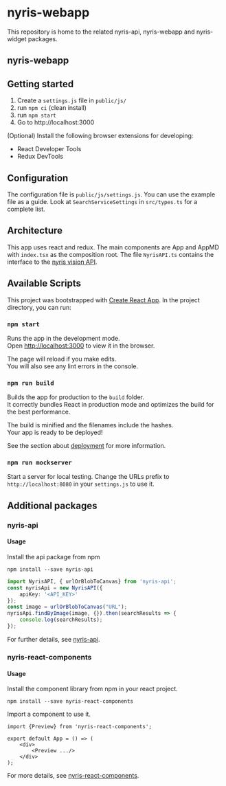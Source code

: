 # nyris-webapp

This repository is home to the related nyris-api, nyris-webapp and nyris-widget packages.

## nyris-webapp

## Getting started

1. Create a `settings.js` file in `public/js/`
2. run `npm ci` (clean install)
3. run `npm start`
3. Go to http://localhost:3000

(Optional) Install the following browser extensions for developing:

* React Developer Tools
* Redux DevTools

## Configuration

The configuration file is `public/js/settings.js`. You can use the example file as a guide.
Look at `SearchServiceSettings` in `src/types.ts` for a complete list.

## Architecture

This app uses react and redux. The main components are App and AppMD with `index.tsx` as the composition root.
The file `NyrisAPI.ts` contains the interface to the [nyris vision API](https://docs.nyris.io/).

## Available Scripts

This project was bootstrapped with [Create React App](https://github.com/facebook/create-react-app).
In the project directory, you can run:

### `npm start`

Runs the app in the development mode.<br>
Open [http://localhost:3000](http://localhost:3000) to view it in the browser.

The page will reload if you make edits.<br>
You will also see any lint errors in the console.


### `npm run build`

Builds the app for production to the `build` folder.<br>
It correctly bundles React in production mode and optimizes the build for the best performance.

The build is minified and the filenames include the hashes.<br>
Your app is ready to be deployed!

See the section about [deployment](https://facebook.github.io/create-react-app/docs/deployment) for more information.

### `npm run mockserver`

Start a server for local testing. Change the URLs prefix to `http://localhost:8080` in your `settings.js` to use it.


## Additional packages

### nyris-api

#### Usage

Install the api package from npm
```shell
npm install --save nyris-api
```

```typescript
import NyrisAPI, { urlOrBlobToCanvas} from 'nyris-api';
const nyrisApi = new NyrisAPI({
    apiKey: '<API_KEY>'
});
const image = urlOrBlobToCanvas("URL");
nyrisApi.findByImage(image, {}).then(searchResults => {
    console.log(searchResults);
});
```

For further details, see [nyris-api](./packages/nyris-api).

### nyris-react-components

#### Usage

Install the component library from npm in your react project.
```shell script
npm install --save nyris-react-components
```

Import a component to use it.
```tsx
import {Preview} from 'nyris-react-components';

export default App = () => (
    <div>
        <Preview .../>
    </div>
);
```

For more details, see [nyris-react-components](./packages/nyris-react-components).



